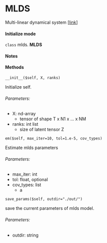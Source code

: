 # MLDS
Multi-linear dynamical system
\[[link](http://www.cs.cmu.edu/~leili/mlds/index.html)\]

#### Initialize mode

`class` mlds. **MLDS**
#### Notes


#### Methods

`__init__($self, X, ranks)`

Initialize self.
###### Parameters:
  * X: nd-array
    * tensor of shape T x N1 x ... x NM
  * ranks: int list
    * size of latent tensor Z

`em($self, max_iter=10, tol=1.e-5, cov_types)`

Estimate mlds parameters
###### Parameters:
  * max_iter: int
  * tol: float, optional
  * cov_types: list
    * a

`save_params($self, outdir="./out/")`

save the current parameters of mlds model.
###### Parameters:

  * outdir: string

